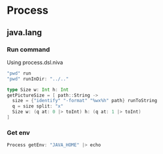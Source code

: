 # Process

## java.lang
### Run command

Using process.dsl.niva

```Scala
"pwd" run
"pwd" runInDir: "../.."
```

```Scala
type Size w: Int h: Int
getPictureSize = [ path::String ->
  size = {"identify" "-format" "%wx%h" path} runToString
  q = size split: "x"
  Size w: (q at: 0 |> toInt) h: (q at: 1 |> toInt)
]
```
### Get env
```Scala
Process getEnv: "JAVA_HOME" |> echo
```

